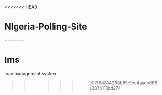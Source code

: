 <<<<<<< HEAD
# NIgeria-Polling-Site
=======
# lms
loan management system 
>>>>>>> 907f64834268b89c1ce4aaeb688e287b116bd274
